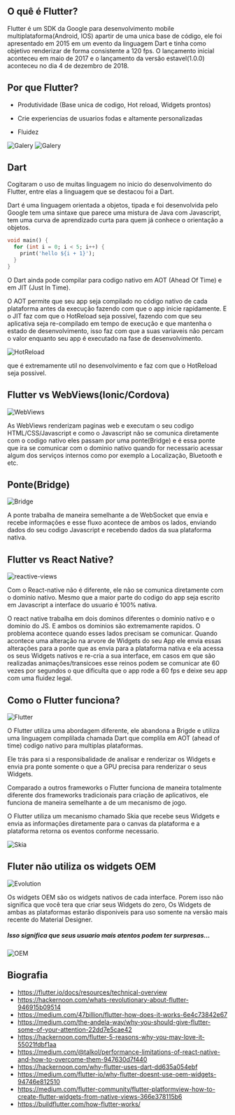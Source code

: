 ## O quê é Flutter?

Flutter é um SDK da Google para desenvolvimento mobile multiplataforma(Android, IOS) apartir de uma
unica base de código, ele foi apresentado em 2015 em um evento da linguagem Dart e tinha 
como objetivo renderizar de forma consistente a 120 fps. O lançamento inicial aconteceu em maio de 2017
e o lançamento da versão estavel(1.0.0) aconteceu no dia 4 de dezembro de 2018.

## Por que Flutter?

- Produtividade (Base unica de codigo, Hot reload, Widgets prontos)

- Crie experiencias de usuarios fodas e altamente personalizadas

- Fluidez
   
![Galery](https://github.com/gabrielferreir/flutter-introduce/blob/master/images/galery-animation.gif)
![Galery](https://github.com/gabrielferreir/flutter-introduce/blob/master/images/galery-posse.gif)

## Dart
Cogitaram o uso de muitas linguagem no inicio do desenvolvimento do Flutter, entre elas a linguagem que
se destacou foi a Dart. 

Dart é uma linguagem orientada a objetos, tipada e foi desenvolvida pelo Google tem uma sintaxe que parece
uma mistura de Java com Javascript, tem uma curva de aprendizado curta para quem já conhece o orientação a objetos. 

``` dart
void main() {
  for (int i = 0; i < 5; i++) {
    print('hello ${i + 1}');
  }
}
```

O Dart ainda pode compilar para codigo nativo em AOT (Ahead Of Time) e em JIT (Just In Time).

O AOT permite que seu app seja compilado no código nativo de cada plataforma antes da execução fazendo com 
que o app inicie rapidamente. E o JIT faz com que o HotReload seja possivel, fazendo com que seu aplicativa seja re-compilado 
em tempo de execução e que mantenha o estado de desenvolvimento, isso faz com que a suas variaveis não percam o valor 
enquanto seu app é executado na fase de desenvolvimento.

![HotReload](https://github.com/gabrielferreir/flutter-introduce/blob/master/images/hotreload.png)

 que é extremamente util 
no desenvolvimento e faz com que o HotReload seja possivel. 

## Flutter vs WebViews(Ionic/Cordova)

![WebViews](https://github.com/gabrielferreir/flutter-introduce/blob/master/images/webview.png)

As WebViews renderizam paginas web e executam o seu codigo HTML/CSS/Javascript e como o Javascript não se 
comunica diretamente com o codigo nativo eles passam por uma ponte(Bridge) e é essa ponte que ira se comunicar com o 
dominio nativo quando for necessario acessar algum dos serviços internos como por exemplo a Localização, 
Bluetooth e etc. 

## Ponte(Bridge)

![Bridge](https://github.com/gabrielferreir/flutter-introduce/blob/master/images/bridge.png)

A ponte trabalha de maneira semelhante a de WebSocket que envia e recebe informações e esse fluxo acontece de ambos os
lados, enviando dados do seu codigo Javascript e recebendo dados da sua plataforma nativa.  

## Flutter vs React Native?

![reactive-views](https://github.com/gabrielferreir/flutter-introduce/blob/master/images/reactive-views.png)

Com o React-native não é diferente, ele não se comunica diretamente com o dominio nativo.
Mesmo que a maior parte do codigo do app seja escrito em Javascript a interface do usuario
é 100% nativa.

O react native trabalha em dois dominos diferentes o dominio nativo e o dominio do JS.
E ambos os dominios são extremamente rapidos. O problema acontece quando esses lados precisam se
comunicar. Quando acontece uma alteração na arvore de Widgets do seu App ele envia essas alterações
para a ponte que as envia para a plataforma nativa e ela acessa os seus Widgets nativos e re-cria a sua interface,
em casos em que são realizadas animações/transicoes esse reinos podem se comunicar ate 60 vezes
por segundos o que dificulta que o app rode a 60 fps e deixe seu app com uma fluidez legal.


## Como o Flutter funciona?

![Flutter](https://github.com/gabrielferreir/flutter-introduce/raw/master/images/flutter.png)


O Flutter utiliza uma abordagem diferente, ele abandona a Brigde e utiliza uma linguagem 
complilada chamada Dart que complila em AOT (ahead of time) codigo nativo para multiplas 
plataformas.

Ele trás para si a responsibalidade de analisar e renderizar os Widgets e envia pra ponte somente
o que a GPU precisa para renderizar o seus Widgets.

Comparado a outros frameworks o Flutter funciona de maneira totalmente diferente dos frameworks tradicionais
para criação de aplicativos, ele funciona de maneira semelhante a de um mecanismo de jogo.

O Flutter utiliza um mecanismo chamado Skia que recebe seus Widgets e envia as informações diretamente para o
canvas da plataforma e a plataforma retorna os eventos conforme necessario.

![Skia](https://github.com/gabrielferreir/flutter-introduce/raw/master/images/skia.png) 

## Fluter não utiliza os widgets OEM

![Evolution](https://github.com/gabrielferreir/flutter-introduce/raw/master/images/evolution.png)

Os widgets OEM são os widgets nativos de cada interface.
Porem isso não significa que você tera que criar seus Widgets do zero, Os Widgets de
ambas as plataformas estarão disponiveis para uso somente na versão mais recente do Material Designer.

##### Isso significa que seus usuario mais atentos podem ter surpresas...

![OEM](https://github.com/gabrielferreir/flutter-introduce/raw/master/images/oem.png)


## Biografia

- <https://flutter.io/docs/resources/technical-overview>
- <https://hackernoon.com/whats-revolutionary-about-flutter-946915b09514>
- <https://medium.com/47billion/flutter-how-does-it-works-6e4c73842e67>
- <https://medium.com/the-andela-way/why-you-should-give-flutter-some-of-your-attention-22dd7e5cae42>
- <https://hackernoon.com/flutter-5-reasons-why-you-may-love-it-55021fdbf1aa>
- <https://medium.com/@talkol/performance-limitations-of-react-native-and-how-to-overcome-them-947630d7f440>
- <https://hackernoon.com/why-flutter-uses-dart-dd635a054ebf>
- <https://medium.com/flutter-io/why-flutter-doesnt-use-oem-widgets-94746e812510>
- <https://medium.com/flutter-community/flutter-platformview-how-to-create-flutter-widgets-from-native-views-366e378115b6>
- <https://buildflutter.com/how-flutter-works/>